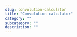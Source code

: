 ```yaml
---
slug: convolution-calculator
title: "Convolution calculator"
category: ""
subcategory: ""
description: ""
---
```


